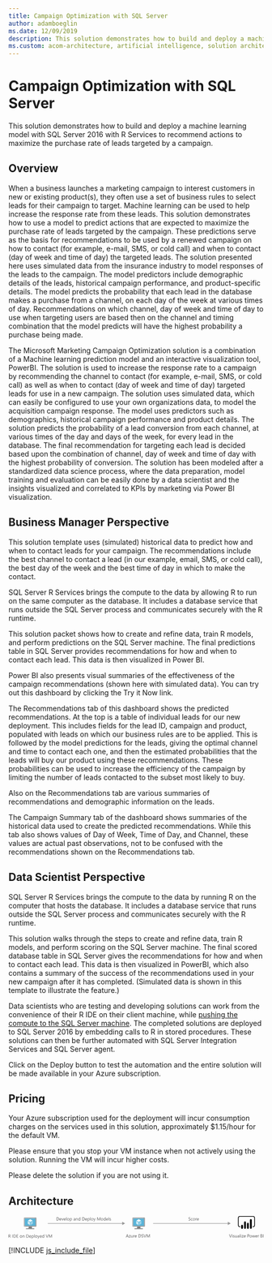 ```yaml
---
title: Campaign Optimization with SQL Server
author: adamboeglin
ms.date: 12/09/2019
description: This solution demonstrates how to build and deploy a machine learning model with SQL Server 2016 with R Services to recommend actions to maximize the purchase rate of leads targeted by a campaign.
ms.custom: acom-architecture, artificial intelligence, solution architectures, Azure, ai gallery
---
```

# Campaign Optimization with SQL Server

This solution demonstrates how to build and deploy a machine learning model with SQL Server 2016 with R Services to recommend actions to maximize the purchase rate of leads targeted by a campaign.


## Overview

When a business launches a marketing campaign to interest customers in new or existing product(s), they often use a set of business rules to select leads for their campaign to target. Machine learning can be used to help increase the response rate from these leads. This solution demonstrates how to use a model to predict actions that are expected to maximize the purchase rate of leads targeted by the campaign. These predictions serve as the basis for recommendations to be used by a renewed campaign on how to contact (for example, e-mail, SMS, or cold call) and when to contact (day of week and time of day) the targeted leads. The solution presented here uses simulated data from the insurance industry to model responses of the leads to the campaign. The model predictors include demographic details of the leads, historical campaign performance, and product-specific details. The model predicts the probability that each lead in the database makes a purchase from a channel, on each day of the week at various times of day. Recommendations on which channel, day of week and time of day to use when targeting users are based then on the channel and timing combination that the model predicts will have the highest probability a purchase being made.

The Microsoft Marketing Campaign Optimization solution is a combination of a Machine learning prediction model and an interactive visualization tool, PowerBI. The solution is used to increase the response rate to a campaign by recommending the channel to contact (for example, e-mail, SMS, or cold call) as well as when to contact (day of week and time of day) targeted leads for use in a new campaign. The solution uses simulated data, which can easily be configured to use your own organizations data, to model the acquisition campaign response. The model uses predictors such as demographics, historical campaign performance and product details. The solution predicts the probability of a lead conversion from each channel, at various times of the day and days of the week, for every lead in the database. The final recommendation for targeting each lead is decided based upon the combination of channel, day of week and time of day with the highest probability of conversion. The solution has been modeled after a standardized data science process, where the data preparation, model training and evaluation can be easily done by a data scientist and the insights visualized and correlated to KPIs by marketing via Power BI visualization.


## Business Manager Perspective

This solution template uses (simulated) historical data to predict how and when to contact leads for your campaign. The recommendations include the best channel to contact a lead (in our example, email, SMS, or cold call), the best day of the week and the best time of day in which to make the contact.

SQL Server R Services brings the compute to the data by allowing R to run on the same computer as the database. It includes a database service that runs outside the SQL Server process and communicates securely with the R runtime.

This solution packet shows how to create and refine data, train R models, and perform predictions on the SQL Server machine. The final predictions table in SQL Server provides recommendations for how and when to contact each lead. This data is then visualized in Power BI.

Power BI also presents visual summaries of the effectiveness of the campaign recommendations (shown here with simulated data). You can try out this dashboard by clicking the Try it Now link.

The Recommendations tab of this dashboard shows the predicted recommendations. At the top is a table of individual leads for our new deployment. This includes fields for the lead ID, campaign and product, populated with leads on which our business rules are to be applied. This is followed by the model predictions for the leads, giving the optimal channel and time to contact each one, and then the estimated probabilities that the leads will buy our product using these recommendations. These probabilities can be used to increase the efficiency of the campaign by limiting the number of leads contacted to the subset most likely to buy.

Also on the Recommendations tab are various summaries of recommendations and demographic information on the leads.

The Campaign Summary tab of the dashboard shows summaries of the historical data used to create the predicted recommendations. While this tab also shows values of Day of Week, Time of Day, and Channel, these values are actual past observations, not to be confused with the recommendations shown on the Recommendations tab.


## Data Scientist Perspective

SQL Server R Services brings the compute to the data by running R on the computer that hosts the database. It includes a database service that runs outside the SQL Server process and communicates securely with the R runtime.

This solution walks through the steps to create and refine data, train R models, and perform scoring on the SQL Server machine. The final scored database table in SQL Server gives the recommendations for how and when to contact each lead. This data is then visualized in PowerBI, which also contains a summary of the success of the recommendations used in your new campaign after it has completed. (Simulated data is shown in this template to illustrate the feature.)

Data scientists who are testing and developing solutions can work from the convenience of their R IDE on their client machine, while [pushing the compute to the SQL Server machine](https://docs.microsoft.com/sql/advanced-analytics/r/getting-started-with-sql-server-r-services/). The completed solutions are deployed to SQL Server 2016 by embedding calls to R in stored procedures. These solutions can then be further automated with SQL Server Integration Services and SQL Server agent.

Click on the Deploy button to test the automation and the entire solution will be made available in your Azure subscription.


## Pricing

Your Azure subscription used for the deployment will incur consumption charges on the services used in this solution, approximately $1.15/hour for the default VM.

Please ensure that you stop your VM instance when not actively using the solution. Running the VM will incur higher costs.

Please delete the solution if you are not using it.


## Architecture

<svg class="architecture-diagram" aria-labelledby="campaign-optimization-with-sql-server" height="71.779" viewbox="0 0 811.074 71.779" width="811.074" xmlns="https://www.w3.org/2000/svg"><title id="campaign-optimization-with-sql-server">Campaign Optimization with SQL Server</title><desc>This solution demonstrates how to build and deploy a machine learning model with SQL Server 2016 with R Services to recommend actions to maximize the purchase rate of leads targeted by a campaign.</desc><rect fill="#969696" height="1.5" width="238.266" x="124.922" y="22.731"></rect><polygon fill="#969696" points="361.655 18.246 370.722 23.481 361.655 28.717 361.655 18.246"></polygon><rect fill="#969696" height="1.5" width="239.266" x="459.922" y="22.731"></rect><polygon fill="#969696" points="697.655 18.246 706.722 23.481 697.655 28.717 697.655 18.246"></polygon><path d="M382.074,67.9H380.8l-1.039-2.748h-4.156L374.63,67.9h-1.278l3.76-9.8H378.3Zm-2.687-3.78-1.538-4.177a4,4,0,0,1-.15-.656h-.027a3.733,3.733,0,0,1-.157.656l-1.524,4.177Z" fill="#5b5b5b"></path><path d="M388.247,61.224,384.1,66.946h4.1V67.9h-5.749v-.349L386.6,61.86h-3.753V60.9h5.4Z" fill="#5b5b5b"></path><path d="M395.356,67.9h-1.121V66.8h-.027a2.3,2.3,0,0,1-2.16,1.271q-2.5,0-2.5-2.98V60.9h1.114v4.006q0,2.215,1.7,2.215a1.719,1.719,0,0,0,1.351-.6,2.321,2.321,0,0,0,.529-1.583V60.9h1.121Z" fill="#5b5b5b"></path><path d="M401.27,62.037a1.372,1.372,0,0,0-.848-.226,1.433,1.433,0,0,0-1.2.677,3.136,3.136,0,0,0-.481,1.846V67.9h-1.121v-7h1.121v1.442h.027a2.447,2.447,0,0,1,.731-1.152,1.67,1.67,0,0,1,1.1-.413,1.837,1.837,0,0,1,.67.1Z" fill="#5b5b5b"></path><path d="M407.928,64.683h-4.942a2.614,2.614,0,0,0,.629,1.8,2.167,2.167,0,0,0,1.654.636,3.441,3.441,0,0,0,2.174-.779V67.4a4.065,4.065,0,0,1-2.44.67,2.954,2.954,0,0,1-2.331-.954,3.9,3.9,0,0,1-.848-2.683,3.832,3.832,0,0,1,.926-2.663,2.973,2.973,0,0,1,2.3-1.028,2.63,2.63,0,0,1,2.126.889,3.707,3.707,0,0,1,.752,2.468Zm-1.148-.95a2.286,2.286,0,0,0-.468-1.511,1.6,1.6,0,0,0-1.282-.54,1.809,1.809,0,0,0-1.347.567A2.574,2.574,0,0,0,403,63.733Z" fill="#5b5b5b"></path><path d="M413.608,67.9V58.1h2.707q5.181,0,5.182,4.778a4.811,4.811,0,0,1-1.439,3.646,5.334,5.334,0,0,1-3.852,1.378Zm1.148-8.764v7.725h1.463a4.155,4.155,0,0,0,3-1.032,3.868,3.868,0,0,0,1.073-2.926q0-3.768-4.006-3.767Z" fill="#5b5b5b"></path><path d="M422.967,67.506V66.153a2.633,2.633,0,0,0,.558.369,4.349,4.349,0,0,0,.684.276,5.231,5.231,0,0,0,.721.175,4.018,4.018,0,0,0,.67.062,2.624,2.624,0,0,0,1.582-.393,1.476,1.476,0,0,0,.35-1.822,2,2,0,0,0-.482-.537,4.815,4.815,0,0,0-.729-.465c-.279-.147-.582-.3-.905-.468q-.513-.259-.957-.526a4.13,4.13,0,0,1-.772-.588,2.451,2.451,0,0,1-.516-.729,2.479,2.479,0,0,1,.105-2.119,2.519,2.519,0,0,1,.772-.816,3.5,3.5,0,0,1,1.091-.479,4.955,4.955,0,0,1,1.247-.157,4.783,4.783,0,0,1,2.112.349v1.292a3.829,3.829,0,0,0-2.229-.6,3.636,3.636,0,0,0-.752.079,2.084,2.084,0,0,0-.67.256,1.491,1.491,0,0,0-.479.458,1.216,1.216,0,0,0-.185.684,1.413,1.413,0,0,0,.14.649,1.6,1.6,0,0,0,.414.5,4.121,4.121,0,0,0,.666.438q.394.212.906.465t1,.547a4.573,4.573,0,0,1,.827.636,2.815,2.815,0,0,1,.563.772,2.163,2.163,0,0,1,.209.971,2.472,2.472,0,0,1-.283,1.228,2.341,2.341,0,0,1-.766.816,3.379,3.379,0,0,1-1.111.455,6.129,6.129,0,0,1-1.326.14,5.326,5.326,0,0,1-.574-.038q-.343-.037-.7-.109a5.43,5.43,0,0,1-.674-.178A2.09,2.09,0,0,1,422.967,67.506Z" fill="#5b5b5b"></path><path d="M438.149,58.1l-3.63,9.8h-1.265L429.7,58.1h1.278l2.714,7.772a4.68,4.68,0,0,1,.2.868h.027a4.217,4.217,0,0,1,.226-.882l2.769-7.759Z" fill="#5b5b5b"></path><path d="M449.552,67.9H448.41V61.326q0-.779.1-1.907h-.027a6.194,6.194,0,0,1-.294.95l-3.35,7.533h-.561l-3.343-7.479a5.8,5.8,0,0,1-.294-1h-.027q.054.589.055,1.921V67.9h-1.107V58.1h1.518l3.008,6.836a8.77,8.77,0,0,1,.451,1.176h.041c.2-.538.354-.938.472-1.2l3.069-6.809h1.436Z" fill="#5b5b5b"></path><path d="M572.794,13.506V12.153a2.625,2.625,0,0,0,.557.369,4.466,4.466,0,0,0,.684.276,5.349,5.349,0,0,0,.722.175,4.018,4.018,0,0,0,.67.062,2.631,2.631,0,0,0,1.583-.393,1.333,1.333,0,0,0,.522-1.132,1.317,1.317,0,0,0-.175-.69,1.961,1.961,0,0,0-.481-.537,4.9,4.9,0,0,0-.728-.465q-.422-.221-.906-.468-.513-.259-.957-.526a4.1,4.1,0,0,1-.772-.588A2.472,2.472,0,0,1,573,7.507a2.252,2.252,0,0,1-.187-.953,2.241,2.241,0,0,1,.294-1.166,2.529,2.529,0,0,1,.772-.816,3.5,3.5,0,0,1,1.09-.479,4.968,4.968,0,0,1,1.248-.157,4.783,4.783,0,0,1,2.112.349V5.576a3.826,3.826,0,0,0-2.229-.6,3.643,3.643,0,0,0-.752.079,2.093,2.093,0,0,0-.67.256,1.491,1.491,0,0,0-.479.458,1.216,1.216,0,0,0-.185.684,1.4,1.4,0,0,0,.141.649,1.584,1.584,0,0,0,.413.5,4.132,4.132,0,0,0,.667.438q.393.212.905.465t1,.547a4.573,4.573,0,0,1,.827.636,2.859,2.859,0,0,1,.564.772,2.176,2.176,0,0,1,.208.971,2.462,2.462,0,0,1-.284,1.228,2.315,2.315,0,0,1-.766.816,3.357,3.357,0,0,1-1.11.455,6.122,6.122,0,0,1-1.326.14,5.326,5.326,0,0,1-.574-.038q-.341-.037-.7-.109a5.325,5.325,0,0,1-.673-.178A2.048,2.048,0,0,1,572.794,13.506Z" fill="#5b5b5b"></path><path d="M585.311,13.581a3.637,3.637,0,0,1-1.914.485,3.174,3.174,0,0,1-2.417-.974,3.536,3.536,0,0,1-.919-2.526,3.877,3.877,0,0,1,.991-2.778,3.465,3.465,0,0,1,2.646-1.05,3.688,3.688,0,0,1,1.627.342V8.229a2.852,2.852,0,0,0-1.668-.547,2.259,2.259,0,0,0-1.761.769,2.926,2.926,0,0,0-.687,2.021,2.782,2.782,0,0,0,.646,1.941,2.23,2.23,0,0,0,1.733.711,2.807,2.807,0,0,0,1.723-.608Z" fill="#5b5b5b"></path><path d="M589.932,14.067a3.245,3.245,0,0,1-2.478-.981,3.629,3.629,0,0,1-.927-2.6,3.784,3.784,0,0,1,.964-2.755,3.468,3.468,0,0,1,2.6-.991,3.141,3.141,0,0,1,2.444.964,3.824,3.824,0,0,1,.878,2.673,3.761,3.761,0,0,1-.946,2.683A3.318,3.318,0,0,1,589.932,14.067Zm.082-6.385a2.132,2.132,0,0,0-1.709.735,3.017,3.017,0,0,0-.629,2.026,2.855,2.855,0,0,0,.636,1.962,2.161,2.161,0,0,0,1.7.718,2.049,2.049,0,0,0,1.671-.7,3.048,3.048,0,0,0,.585-2,3.1,3.1,0,0,0-.585-2.023A2.039,2.039,0,0,0,590.014,7.682Z" fill="#5b5b5b"></path><path d="M598.859,8.037a1.372,1.372,0,0,0-.848-.226,1.433,1.433,0,0,0-1.2.677,3.136,3.136,0,0,0-.481,1.846V13.9h-1.121v-7h1.121V8.345h.027a2.447,2.447,0,0,1,.731-1.152,1.67,1.67,0,0,1,1.1-.413,1.837,1.837,0,0,1,.67.1Z" fill="#5b5b5b"></path><path d="M605.518,10.683h-4.942a2.614,2.614,0,0,0,.629,1.8,2.167,2.167,0,0,0,1.654.636,3.441,3.441,0,0,0,2.174-.779V13.4a4.065,4.065,0,0,1-2.44.67,2.954,2.954,0,0,1-2.331-.954,3.9,3.9,0,0,1-.848-2.683,3.832,3.832,0,0,1,.926-2.663,2.973,2.973,0,0,1,2.3-1.028,2.63,2.63,0,0,1,2.126.889,3.707,3.707,0,0,1,.752,2.468Zm-1.148-.95a2.286,2.286,0,0,0-.468-1.511,1.6,1.6,0,0,0-1.282-.54,1.809,1.809,0,0,0-1.347.567,2.574,2.574,0,0,0-.684,1.483Z" fill="#5b5b5b"></path><path d="M152.753,13.9V4.1h2.707q5.181,0,5.182,4.778a4.812,4.812,0,0,1-1.439,3.646,5.336,5.336,0,0,1-3.852,1.378ZM153.9,5.139v7.725h1.463a4.155,4.155,0,0,0,3-1.032,3.87,3.87,0,0,0,1.073-2.926q0-3.768-4.006-3.767Z" fill="#5b5b5b"></path><path d="M168.045,10.683H163.1a2.616,2.616,0,0,0,.629,1.8,2.167,2.167,0,0,0,1.654.636,3.441,3.441,0,0,0,2.174-.779V13.4a4.065,4.065,0,0,1-2.44.67,2.955,2.955,0,0,1-2.331-.954,3.9,3.9,0,0,1-.848-2.683,3.83,3.83,0,0,1,.926-2.663,2.971,2.971,0,0,1,2.3-1.028,2.631,2.631,0,0,1,2.126.889,3.707,3.707,0,0,1,.752,2.468Zm-1.148-.95a2.281,2.281,0,0,0-.468-1.511,1.6,1.6,0,0,0-1.282-.54,1.808,1.808,0,0,0-1.347.567,2.577,2.577,0,0,0-.684,1.483Z" fill="#5b5b5b"></path><path d="M175.243,6.9l-2.789,7h-1.1l-2.652-7h1.23l1.777,5.086a4.618,4.618,0,0,1,.246.978h.027a4.576,4.576,0,0,1,.219-.95L174.061,6.9Z" fill="#5b5b5b"></path><path d="M181.99,10.683h-4.942a2.616,2.616,0,0,0,.629,1.8,2.167,2.167,0,0,0,1.654.636,3.441,3.441,0,0,0,2.174-.779V13.4a4.065,4.065,0,0,1-2.44.67,2.955,2.955,0,0,1-2.331-.954,3.9,3.9,0,0,1-.848-2.683,3.83,3.83,0,0,1,.926-2.663,2.971,2.971,0,0,1,2.3-1.028,2.631,2.631,0,0,1,2.126.889,3.707,3.707,0,0,1,.752,2.468Zm-1.148-.95a2.281,2.281,0,0,0-.468-1.511,1.6,1.6,0,0,0-1.282-.54,1.808,1.808,0,0,0-1.347.567,2.577,2.577,0,0,0-.684,1.483Z" fill="#5b5b5b"></path><path d="M184.807,13.9h-1.121V3.539h1.121Z" fill="#5b5b5b"></path><path d="M190,14.067a3.246,3.246,0,0,1-2.478-.981,3.631,3.631,0,0,1-.926-2.6,3.784,3.784,0,0,1,.964-2.755,3.468,3.468,0,0,1,2.6-.991,3.14,3.14,0,0,1,2.444.964,3.822,3.822,0,0,1,.878,2.673,3.759,3.759,0,0,1-.947,2.683A3.316,3.316,0,0,1,190,14.067Zm.082-6.385a2.131,2.131,0,0,0-1.709.735,3.015,3.015,0,0,0-.629,2.026,2.855,2.855,0,0,0,.636,1.962,2.161,2.161,0,0,0,1.7.718,2.051,2.051,0,0,0,1.671-.7,3.054,3.054,0,0,0,.584-2,3.107,3.107,0,0,0-.584-2.023A2.041,2.041,0,0,0,190.084,7.682Z" fill="#5b5b5b"></path><path d="M196.428,12.891H196.4v4.231h-1.121V6.9H196.4v1.23h.027a2.651,2.651,0,0,1,2.42-1.395,2.563,2.563,0,0,1,2.112.94,3.89,3.89,0,0,1,.759,2.519,4.344,4.344,0,0,1-.854,2.813,2.848,2.848,0,0,1-2.338,1.056A2.341,2.341,0,0,1,196.428,12.891Zm-.027-2.823v.978a2.084,2.084,0,0,0,.564,1.474,2.012,2.012,0,0,0,3.028-.175,3.573,3.573,0,0,0,.578-2.167,2.822,2.822,0,0,0-.54-1.832,1.789,1.789,0,0,0-1.463-.663A1.984,1.984,0,0,0,197,8.363,2.5,2.5,0,0,0,196.4,10.068Z" fill="#5b5b5b"></path><path d="M212.355,13.9h-1.121V12.809h-.027a2.347,2.347,0,0,1-2.153,1.258,2.3,2.3,0,0,1-1.637-.554,1.919,1.919,0,0,1-.591-1.47q0-1.961,2.311-2.283l2.1-.294q0-1.784-1.442-1.784a3.445,3.445,0,0,0-2.283.861V7.395a4.337,4.337,0,0,1,2.379-.656q2.468,0,2.468,2.611Zm-1.121-3.541-1.688.232a2.759,2.759,0,0,0-1.176.386,1.115,1.115,0,0,0-.4.981,1.067,1.067,0,0,0,.366.837,1.411,1.411,0,0,0,.974.325,1.8,1.8,0,0,0,1.377-.585,2.086,2.086,0,0,0,.543-1.479Z" fill="#5b5b5b"></path><path d="M220.278,13.9h-1.121V9.91q0-2.228-1.627-2.229a1.766,1.766,0,0,0-1.391.632,2.346,2.346,0,0,0-.55,1.6V13.9h-1.121v-7h1.121V8.065h.027a2.526,2.526,0,0,1,2.3-1.326,2.142,2.142,0,0,1,1.757.741,3.308,3.308,0,0,1,.608,2.144Z" fill="#5b5b5b"></path><path d="M228.365,13.9h-1.121V12.713h-.027a2.824,2.824,0,0,1-4.515.413,3.853,3.853,0,0,1-.79-2.56,4.2,4.2,0,0,1,.875-2.782,2.885,2.885,0,0,1,2.331-1.046,2.243,2.243,0,0,1,2.1,1.135h.027V3.539h1.121Zm-1.121-3.165V9.705a2,2,0,0,0-.561-1.436,1.882,1.882,0,0,0-1.422-.588,1.936,1.936,0,0,0-1.613.752,3.294,3.294,0,0,0-.588,2.078,2.966,2.966,0,0,0,.564,1.911,1.843,1.843,0,0,0,1.514.7,1.915,1.915,0,0,0,1.521-.677A2.522,2.522,0,0,0,227.244,10.738Z" fill="#5b5b5b"></path><path d="M234.62,13.9V4.1h2.707q5.181,0,5.182,4.778a4.812,4.812,0,0,1-1.439,3.646,5.336,5.336,0,0,1-3.852,1.378Zm1.148-8.764v7.725h1.463a4.155,4.155,0,0,0,3-1.032,3.87,3.87,0,0,0,1.073-2.926q0-3.768-4.006-3.767Z" fill="#5b5b5b"></path><path d="M249.912,10.683H244.97a2.616,2.616,0,0,0,.629,1.8,2.167,2.167,0,0,0,1.654.636,3.441,3.441,0,0,0,2.174-.779V13.4a4.065,4.065,0,0,1-2.44.67,2.955,2.955,0,0,1-2.331-.954,3.9,3.9,0,0,1-.848-2.683,3.83,3.83,0,0,1,.926-2.663,2.971,2.971,0,0,1,2.3-1.028,2.631,2.631,0,0,1,2.126.889,3.707,3.707,0,0,1,.752,2.468Zm-1.148-.95a2.281,2.281,0,0,0-.468-1.511,1.6,1.6,0,0,0-1.282-.54,1.808,1.808,0,0,0-1.347.567,2.577,2.577,0,0,0-.684,1.483Z" fill="#5b5b5b"></path><path d="M252.756,12.891h-.027v4.231h-1.121V6.9h1.121v1.23h.027a2.651,2.651,0,0,1,2.42-1.395,2.563,2.563,0,0,1,2.112.94,3.89,3.89,0,0,1,.759,2.519,4.344,4.344,0,0,1-.854,2.813,2.848,2.848,0,0,1-2.338,1.056A2.341,2.341,0,0,1,252.756,12.891Zm-.027-2.823v.978a2.084,2.084,0,0,0,.564,1.474,2.012,2.012,0,0,0,3.028-.175,3.573,3.573,0,0,0,.578-2.167,2.822,2.822,0,0,0-.54-1.832,1.789,1.789,0,0,0-1.463-.663,1.984,1.984,0,0,0-1.572.681A2.5,2.5,0,0,0,252.729,10.068Z" fill="#5b5b5b"></path><path d="M260.959,13.9h-1.121V3.539h1.121Z" fill="#5b5b5b"></path><path d="M266.154,14.067a3.246,3.246,0,0,1-2.478-.981,3.631,3.631,0,0,1-.926-2.6,3.784,3.784,0,0,1,.964-2.755,3.468,3.468,0,0,1,2.6-.991,3.14,3.14,0,0,1,2.444.964,3.822,3.822,0,0,1,.878,2.673,3.759,3.759,0,0,1-.947,2.683A3.316,3.316,0,0,1,266.154,14.067Zm.082-6.385a2.131,2.131,0,0,0-1.709.735,3.015,3.015,0,0,0-.629,2.026,2.855,2.855,0,0,0,.636,1.962,2.161,2.161,0,0,0,1.7.718,2.051,2.051,0,0,0,1.671-.7,3.054,3.054,0,0,0,.584-2,3.107,3.107,0,0,0-.584-2.023A2.041,2.041,0,0,0,266.236,7.682Z" fill="#5b5b5b"></path><path d="M277,6.9l-3.22,8.121q-.861,2.174-2.42,2.174a2.586,2.586,0,0,1-.731-.089v-1a2.076,2.076,0,0,0,.663.123,1.374,1.374,0,0,0,1.271-1.012l.561-1.326L270.393,6.9h1.244l1.894,5.387q.034.1.144.533h.041q.034-.164.137-.52l1.989-5.4Z" fill="#5b5b5b"></path><path d="M292.186,13.9h-1.142V7.326q0-.779.1-1.907h-.027a6.085,6.085,0,0,1-.294.95l-3.35,7.533h-.561l-3.343-7.479a5.889,5.889,0,0,1-.294-1h-.027q.054.589.055,1.921V13.9h-1.107V4.1h1.518l3.008,6.836a8.77,8.77,0,0,1,.451,1.176h.041c.2-.538.353-.938.472-1.2L290.75,4.1h1.436Z" fill="#5b5b5b"></path><path d="M297.538,14.067a3.247,3.247,0,0,1-2.479-.981,3.632,3.632,0,0,1-.926-2.6A3.784,3.784,0,0,1,295.1,7.73a3.468,3.468,0,0,1,2.6-.991,3.138,3.138,0,0,1,2.443.964,3.82,3.82,0,0,1,.879,2.673,3.757,3.757,0,0,1-.947,2.683A3.314,3.314,0,0,1,297.538,14.067Zm.082-6.385a2.13,2.13,0,0,0-1.709.735,3.012,3.012,0,0,0-.629,2.026,2.855,2.855,0,0,0,.636,1.962,2.161,2.161,0,0,0,1.7.718,2.054,2.054,0,0,0,1.672-.7,3.059,3.059,0,0,0,.584-2,3.113,3.113,0,0,0-.584-2.023A2.044,2.044,0,0,0,297.62,7.682Z" fill="#5b5b5b"></path><path d="M308.79,13.9h-1.121V12.713h-.027a2.589,2.589,0,0,1-2.406,1.354,2.616,2.616,0,0,1-2.109-.94,3.859,3.859,0,0,1-.789-2.56,4.192,4.192,0,0,1,.875-2.782,2.885,2.885,0,0,1,2.331-1.046,2.243,2.243,0,0,1,2.1,1.135h.027V3.539h1.121Zm-1.121-3.165V9.705a2,2,0,0,0-.561-1.436,1.882,1.882,0,0,0-1.422-.588,1.936,1.936,0,0,0-1.613.752,3.291,3.291,0,0,0-.588,2.078,2.961,2.961,0,0,0,.564,1.911,1.841,1.841,0,0,0,1.514.7,1.918,1.918,0,0,0,1.521-.677A2.527,2.527,0,0,0,307.669,10.738Z" fill="#5b5b5b"></path><path d="M316.686,10.683h-4.942a2.614,2.614,0,0,0,.629,1.8,2.167,2.167,0,0,0,1.654.636,3.441,3.441,0,0,0,2.174-.779V13.4a4.065,4.065,0,0,1-2.44.67,2.954,2.954,0,0,1-2.331-.954,3.9,3.9,0,0,1-.848-2.683,3.832,3.832,0,0,1,.926-2.663,2.973,2.973,0,0,1,2.3-1.028,2.63,2.63,0,0,1,2.126.889,3.707,3.707,0,0,1,.752,2.468Zm-1.148-.95a2.286,2.286,0,0,0-.468-1.511,1.6,1.6,0,0,0-1.282-.54,1.809,1.809,0,0,0-1.347.567,2.574,2.574,0,0,0-.684,1.483Z" fill="#5b5b5b"></path><path d="M319.5,13.9h-1.121V3.539H319.5Z" fill="#5b5b5b"></path><path d="M321.348,13.65v-1.2a3.316,3.316,0,0,0,2.017.677q1.477,0,1.477-.984a.854.854,0,0,0-.127-.476,1.258,1.258,0,0,0-.342-.345,2.584,2.584,0,0,0-.506-.271c-.193-.079-.4-.162-.625-.249a8.022,8.022,0,0,1-.816-.372,2.48,2.48,0,0,1-.588-.424,1.559,1.559,0,0,1-.355-.537,1.9,1.9,0,0,1-.12-.7,1.677,1.677,0,0,1,.226-.872,1.994,1.994,0,0,1,.6-.635,2.768,2.768,0,0,1,.857-.387,3.842,3.842,0,0,1,1-.13,4.01,4.01,0,0,1,1.627.314V8.188a3.173,3.173,0,0,0-1.777-.506,2.112,2.112,0,0,0-.567.071,1.391,1.391,0,0,0-.434.2.936.936,0,0,0-.281.312.823.823,0,0,0-.1.4.966.966,0,0,0,.1.458,1.01,1.01,0,0,0,.291.328,2.225,2.225,0,0,0,.465.26c.182.078.39.162.622.253a8.453,8.453,0,0,1,.834.366,2.808,2.808,0,0,1,.629.424,1.638,1.638,0,0,1,.4.543,1.749,1.749,0,0,1,.141.731,1.726,1.726,0,0,1-.229.9,1.971,1.971,0,0,1-.612.636,2.821,2.821,0,0,1-.882.376,4.358,4.358,0,0,1-1.046.123A3.979,3.979,0,0,1,321.348,13.65Z" fill="#5b5b5b"></path><path d="M710.251,58.1l-3.63,9.8h-1.265L701.8,58.1h1.278l2.714,7.772a4.68,4.68,0,0,1,.2.868h.027a4.217,4.217,0,0,1,.226-.882l2.769-7.759Z" fill="#5b5b5b"></path><path d="M712.083,59.125a.71.71,0,0,1-.513-.205.69.69,0,0,1-.212-.52.719.719,0,0,1,.725-.731.724.724,0,0,1,.523.209.731.731,0,0,1,0,1.035A.723.723,0,0,1,712.083,59.125Zm.547,8.777h-1.121v-7h1.121Z" fill="#5b5b5b"></path><path d="M714.476,67.65v-1.2a3.318,3.318,0,0,0,2.017.677q1.477,0,1.477-.984a.861.861,0,0,0-.126-.476,1.3,1.3,0,0,0-.342-.345,2.671,2.671,0,0,0-.506-.271c-.194-.079-.4-.162-.626-.249a8.246,8.246,0,0,1-.817-.372,2.541,2.541,0,0,1-.588-.424,1.6,1.6,0,0,1-.355-.537,1.916,1.916,0,0,1-.119-.7,1.677,1.677,0,0,1,.226-.872,1.994,1.994,0,0,1,.6-.635,2.764,2.764,0,0,1,.858-.387,3.824,3.824,0,0,1,.994-.13,4.013,4.013,0,0,1,1.627.314v1.135a3.175,3.175,0,0,0-1.777-.506,2.117,2.117,0,0,0-.567.071,1.407,1.407,0,0,0-.435.2.93.93,0,0,0-.279.312.813.813,0,0,0-.1.4.954.954,0,0,0,.1.458,1,1,0,0,0,.29.328,2.25,2.25,0,0,0,.465.26q.274.117.622.253a8.453,8.453,0,0,1,.834.366,2.831,2.831,0,0,1,.629.424,1.655,1.655,0,0,1,.4.543,1.764,1.764,0,0,1,.14.731,1.717,1.717,0,0,1-.229.9,1.958,1.958,0,0,1-.611.636,2.821,2.821,0,0,1-.882.376,4.358,4.358,0,0,1-1.046.123A3.977,3.977,0,0,1,714.476,67.65Z" fill="#5b5b5b"></path><path d="M726.5,67.9h-1.121V66.8h-.027a2.3,2.3,0,0,1-2.16,1.271q-2.5,0-2.5-2.98V60.9H721.8v4.006q0,2.215,1.7,2.215a1.716,1.716,0,0,0,1.35-.6,2.317,2.317,0,0,0,.53-1.583V60.9H726.5Z" fill="#5b5b5b"></path><path d="M733.773,67.9h-1.121V66.809h-.027a2.347,2.347,0,0,1-2.153,1.258,2.3,2.3,0,0,1-1.637-.554,1.918,1.918,0,0,1-.592-1.47q0-1.961,2.311-2.283l2.1-.294q0-1.784-1.442-1.784a3.444,3.444,0,0,0-2.283.861V61.395a4.335,4.335,0,0,1,2.379-.656q2.467,0,2.468,2.611Zm-1.121-3.541-1.688.232a2.756,2.756,0,0,0-1.176.386,1.115,1.115,0,0,0-.4.981,1.068,1.068,0,0,0,.365.837,1.413,1.413,0,0,0,.975.325,1.794,1.794,0,0,0,1.377-.585,2.082,2.082,0,0,0,.544-1.479Z" fill="#5b5b5b"></path><path d="M737.007,67.9h-1.121V57.539h1.121Z" fill="#5b5b5b"></path><path d="M739.851,59.125a.71.71,0,0,1-.513-.205.69.69,0,0,1-.212-.52.719.719,0,0,1,.725-.731.724.724,0,0,1,.523.209.731.731,0,0,1,0,1.035A.723.723,0,0,1,739.851,59.125ZM740.4,67.9h-1.121v-7H740.4Z" fill="#5b5b5b"></path><path d="M747.548,61.224l-4.143,5.722h4.1V67.9h-5.749v-.349L745.9,61.86h-3.753V60.9h5.4Z" fill="#5b5b5b"></path><path d="M754.623,64.683h-4.942a2.614,2.614,0,0,0,.629,1.8,2.167,2.167,0,0,0,1.654.636,3.441,3.441,0,0,0,2.174-.779V67.4a4.065,4.065,0,0,1-2.44.67,2.954,2.954,0,0,1-2.331-.954,3.9,3.9,0,0,1-.848-2.683,3.832,3.832,0,0,1,.926-2.663,2.973,2.973,0,0,1,2.3-1.028,2.63,2.63,0,0,1,2.126.889,3.707,3.707,0,0,1,.752,2.468Zm-1.148-.95a2.286,2.286,0,0,0-.468-1.511,1.6,1.6,0,0,0-1.282-.54,1.809,1.809,0,0,0-1.347.567,2.574,2.574,0,0,0-.684,1.483Z" fill="#5b5b5b"></path><path d="M761.452,64.2V67.9H760.3V58.1H763a3.556,3.556,0,0,1,2.438.766,2.735,2.735,0,0,1,.864,2.16,2.973,2.973,0,0,1-.96,2.283,3.671,3.671,0,0,1-2.595.889Zm0-5.059v4.02h1.2a2.682,2.682,0,0,0,1.814-.544,1.918,1.918,0,0,0,.626-1.534q0-1.941-2.3-1.941Z" fill="#5b5b5b"></path><path d="M770.4,68.067a3.245,3.245,0,0,1-2.478-.981,3.629,3.629,0,0,1-.927-2.6,3.784,3.784,0,0,1,.964-2.755,3.468,3.468,0,0,1,2.6-.991,3.141,3.141,0,0,1,2.444.964,3.824,3.824,0,0,1,.878,2.673,3.761,3.761,0,0,1-.946,2.683A3.318,3.318,0,0,1,770.4,68.067Zm.082-6.385a2.132,2.132,0,0,0-1.709.735,3.017,3.017,0,0,0-.629,2.026,2.855,2.855,0,0,0,.636,1.962,2.161,2.161,0,0,0,1.7.718,2.049,2.049,0,0,0,1.671-.7,3.048,3.048,0,0,0,.585-2,3.1,3.1,0,0,0-.585-2.023A2.039,2.039,0,0,0,770.482,61.682Z" fill="#5b5b5b"></path><path d="M784.5,60.9l-2.1,7h-1.162l-1.442-5.011a3.293,3.293,0,0,1-.109-.649h-.027a3.066,3.066,0,0,1-.144.636L777.947,67.9h-1.121l-2.119-7h1.176l1.449,5.264a3.167,3.167,0,0,1,.1.629h.055a2.942,2.942,0,0,1,.123-.643l1.613-5.25h1.025l1.449,5.277a3.8,3.8,0,0,1,.1.629h.055a2.886,2.886,0,0,1,.116-.629l1.422-5.277Z" fill="#5b5b5b"></path><path d="M791.353,64.683H786.41a2.618,2.618,0,0,0,.629,1.8,2.168,2.168,0,0,0,1.654.636,3.441,3.441,0,0,0,2.174-.779V67.4a4.065,4.065,0,0,1-2.44.67,2.956,2.956,0,0,1-2.331-.954,3.9,3.9,0,0,1-.848-2.683,3.828,3.828,0,0,1,.927-2.663,2.969,2.969,0,0,1,2.3-1.028,2.632,2.632,0,0,1,2.126.889,3.707,3.707,0,0,1,.752,2.468Zm-1.148-.95a2.276,2.276,0,0,0-.469-1.511,1.6,1.6,0,0,0-1.281-.54,1.808,1.808,0,0,0-1.347.567,2.58,2.58,0,0,0-.684,1.483Z" fill="#5b5b5b"></path><path d="M796.7,62.037a1.372,1.372,0,0,0-.848-.226,1.429,1.429,0,0,0-1.2.677,3.122,3.122,0,0,0-.482,1.846V67.9h-1.121v-7h1.121v1.442h.027a2.447,2.447,0,0,1,.731-1.152,1.668,1.668,0,0,1,1.1-.413,1.841,1.841,0,0,1,.67.1Z" fill="#5b5b5b"></path><path d="M801.9,67.9V58.1h2.789a3.053,3.053,0,0,1,2.017.622,2.012,2.012,0,0,1,.745,1.62A2.385,2.385,0,0,1,807,61.791a2.432,2.432,0,0,1-1.244.875v.027a2.49,2.49,0,0,1,1.586.749,2.3,2.3,0,0,1,.595,1.644,2.562,2.562,0,0,1-.9,2.037,3.358,3.358,0,0,1-2.276.779Zm1.148-8.764V62.3h1.176a2.23,2.23,0,0,0,1.483-.455,1.584,1.584,0,0,0,.54-1.281q0-1.43-1.88-1.429Zm0,4.2v3.527h1.559a2.335,2.335,0,0,0,1.569-.479,1.641,1.641,0,0,0,.557-1.312q0-1.736-2.365-1.736Z" fill="#5b5b5b"></path><path d="M811.074,67.9h-1.148V58.1h1.148Z" fill="#5b5b5b"></path><path d="M777.6,35.017h-1.09v-2.18h1.09a4.2,4.2,0,0,0,4.195-4.195V6.375a4.2,4.2,0,0,0-4.195-4.2H736.3a4.2,4.2,0,0,0-4.195,4.2V28.644a4.2,4.2,0,0,0,4.195,4.195h1.09v2.18H736.3a6.382,6.382,0,0,1-6.374-6.375V6.375A6.382,6.382,0,0,1,736.3,0h41.3a6.382,6.382,0,0,1,6.375,6.375V28.644a6.382,6.382,0,0,1-6.375,6.375"></path><path d="M743,27.719h0a2.958,2.958,0,0,1,2.958,2.958V37.5A2.958,2.958,0,0,1,743,40.457h0a2.958,2.958,0,0,1-2.959-2.957h0V30.678a2.958,2.958,0,0,1,2.958-2.958Z"></path><path d="M752.3,40.457a2.959,2.959,0,0,1-2.959-2.958V19.99a2.959,2.959,0,1,1,5.917,0V37.5a2.959,2.959,0,0,1-2.958,2.959"></path><path d="M770.907,40.371a2.959,2.959,0,0,1-2.959-2.958v-24.8a2.959,2.959,0,0,1,5.917,0h0v24.8a2.959,2.959,0,0,1-2.958,2.959"></path><path d="M761.6,40.457a2.959,2.959,0,0,1-2.959-2.958V24.492a2.959,2.959,0,1,1,5.917,0V37.5a2.959,2.959,0,0,1-2.958,2.959"></path><path d="M74.766,33.889H63.858c1.311,4.627-.45,5.291-8.163,5.291V41.6H81.923V39.18c-7.713,0-8.469-.661-7.157-5.291" fill="#7a7a7a"></path><path d="M86.442,4.579H50.932a2.269,2.269,0,0,0-2.18,2.284V31.626a2.256,2.256,0,0,0,2.18,2.265h35.51a2.479,2.479,0,0,0,2.424-2.265V6.863a2.488,2.488,0,0,0-2.424-2.284" fill="#a0a1a2"></path><g opacity="0.2" style="isolation: isolate"><path d="M86.467,4.582l-.025,0H50.931a2.268,2.268,0,0,0-2.18,2.284V31.626a2.256,2.256,0,0,0,2.18,2.266h.845Z" fill="#fff"></path></g><polygon fill="#59b4d9" points="85.734 7.667 85.734 30.804 51.792 30.804 51.792 7.667 85.734 7.667"></polygon><polygon fill="#59b4d9" points="51.792 30.804 51.839 30.804 51.839 7.667 82.87 7.621 82.872 7.621 51.792 7.667 51.792 30.804"></polygon><rect fill="#a0a1a2" height="2.424" width="26.227" x="55.695" y="39.179"></rect><path d="M69.224,6.26a.569.569,0,1,1-.57-.57.57.57,0,0,1,.57.57" fill="#b8d432"></path><path d="M69.246,18.534a.223.223,0,0,1-.108-.03l-7.063-4.077a.217.217,0,0,1-.106-.185.214.214,0,0,1,.106-.185L69.1,10.006a.215.215,0,0,1,.211,0l7.065,4.079a.215.215,0,0,1,0,.369L69.355,18.5a.216.216,0,0,1-.108.03" fill="#fff"></path><g opacity="0.7" style="isolation: isolate"><path d="M68.231,28.443a.2.2,0,0,1-.108-.029L61.082,24.35a.209.209,0,0,1-.109-.185V16.009a.217.217,0,0,1,.324-.185l7.041,4.063a.224.224,0,0,1,.1.187v8.156a.218.218,0,0,1-.1.185.225.225,0,0,1-.107.029" fill="#fff"></path></g><g opacity="0.4" style="isolation: isolate"><path d="M70.225,28.443a.23.23,0,0,1-.111-.029.217.217,0,0,1-.1-.185v-8.1a.221.221,0,0,1,.1-.185l7.041-4.063a.209.209,0,0,1,.212,0,.211.211,0,0,1,.108.185v8.1a.21.21,0,0,1-.108.185l-7.039,4.064a.19.19,0,0,1-.1.029" fill="#fff"></path></g><path d="M419.9,33.889H408.99c1.311,4.627-.45,5.291-8.163,5.291V41.6h26.227V39.18c-7.713,0-8.469-.661-7.157-5.291" fill="#7a7a7a"></path><path d="M431.574,4.579h-35.51a2.269,2.269,0,0,0-2.18,2.284V31.626a2.256,2.256,0,0,0,2.18,2.265h35.51A2.479,2.479,0,0,0,434,31.626V6.863a2.488,2.488,0,0,0-2.424-2.284" fill="#a0a1a2"></path><g opacity="0.2" style="isolation: isolate"><path d="M431.6,4.582l-.025,0h-35.51a2.268,2.268,0,0,0-2.18,2.284V31.626a2.256,2.256,0,0,0,2.18,2.266h.845Z" fill="#fff"></path></g><polygon fill="#59b4d9" points="430.866 7.667 430.866 30.804 396.924 30.804 396.924 7.667 430.866 7.667"></polygon><polygon fill="#59b4d9" points="396.924 30.804 396.97 30.804 396.97 7.667 428.002 7.621 428.003 7.621 396.924 7.667 396.924 30.804"></polygon><rect fill="#a0a1a2" height="2.424" width="26.227" x="400.827" y="39.179"></rect><path d="M414.355,6.26a.569.569,0,1,1-.57-.57.57.57,0,0,1,.57.57" fill="#b8d432"></path><path d="M414.378,18.534a.223.223,0,0,1-.108-.03l-7.063-4.077a.217.217,0,0,1-.106-.185.214.214,0,0,1,.106-.185l7.021-4.051a.215.215,0,0,1,.211,0l7.065,4.079a.215.215,0,0,1,0,.369l-7.018,4.05a.216.216,0,0,1-.108.03" fill="#fff"></path><g opacity="0.7" style="isolation: isolate"><path d="M413.363,28.443a.2.2,0,0,1-.108-.029l-7.042-4.064a.209.209,0,0,1-.109-.185V16.009a.217.217,0,0,1,.324-.185l7.041,4.063a.224.224,0,0,1,.1.187v8.156a.218.218,0,0,1-.1.185.225.225,0,0,1-.107.029" fill="#fff"></path></g><g opacity="0.4" style="isolation: isolate"><path d="M415.357,28.443a.23.23,0,0,1-.111-.029.217.217,0,0,1-.1-.185v-8.1a.221.221,0,0,1,.1-.185l7.041-4.063a.209.209,0,0,1,.212,0,.211.211,0,0,1,.108.185v8.1a.21.21,0,0,1-.108.185l-7.039,4.064a.19.19,0,0,1-.1.029" fill="#fff"></path></g><path d="M7.027,68.484H5.66L4.02,65.736a5.9,5.9,0,0,0-.437-.652,2.471,2.471,0,0,0-.434-.441,1.523,1.523,0,0,0-.479-.25,1.992,1.992,0,0,0-.578-.078H1.148v4.17H0v-9.8H2.926a4.194,4.194,0,0,1,1.186.16,2.66,2.66,0,0,1,.943.489,2.27,2.27,0,0,1,.625.817,2.7,2.7,0,0,1,.226,1.145,2.752,2.752,0,0,1-.154.939,2.46,2.46,0,0,1-.437.763,2.664,2.664,0,0,1-.684.571,3.5,3.5,0,0,1-.9.365v.027a2.022,2.022,0,0,1,.427.25,2.305,2.305,0,0,1,.345.331,4.375,4.375,0,0,1,.325.435c.107.161.227.35.359.563ZM1.148,59.72v3.555H2.707a2.355,2.355,0,0,0,.8-.13,1.86,1.86,0,0,0,.632-.372,1.7,1.7,0,0,0,.417-.6,1.993,1.993,0,0,0,.15-.789,1.536,1.536,0,0,0-.509-1.227,2.182,2.182,0,0,0-1.473-.441Z" fill="#5b5b5b"></path><path d="M13.357,68.484H12.209v-9.8h1.148Z" fill="#5b5b5b"></path><path d="M15.935,68.484v-9.8h2.707q5.181,0,5.182,4.778a4.817,4.817,0,0,1-1.439,3.647,5.34,5.34,0,0,1-3.852,1.377Zm1.148-8.764v7.725h1.463a4.151,4.151,0,0,0,3-1.032,3.87,3.87,0,0,0,1.073-2.926q0-3.766-4.006-3.767Z" fill="#5b5b5b"></path><path d="M30.946,68.484h-5.2v-9.8h4.977V59.72H26.9v3.261H30.44v1.032H26.9v3.432h4.047Z" fill="#5b5b5b"></path><path d="M39.443,68.648a3.249,3.249,0,0,1-2.478-.98,3.635,3.635,0,0,1-.926-2.6A3.786,3.786,0,0,1,37,62.311a3.464,3.464,0,0,1,2.6-.991,3.14,3.14,0,0,1,2.444.964,3.824,3.824,0,0,1,.878,2.673,3.761,3.761,0,0,1-.947,2.684A3.319,3.319,0,0,1,39.443,68.648Zm.082-6.385A2.133,2.133,0,0,0,37.816,63a3.019,3.019,0,0,0-.629,2.027,2.853,2.853,0,0,0,.636,1.962,2.161,2.161,0,0,0,1.7.718A2.049,2.049,0,0,0,41.2,67a3.057,3.057,0,0,0,.584-2,3.109,3.109,0,0,0-.584-2.023A2.039,2.039,0,0,0,39.525,62.263Z" fill="#5b5b5b"></path><path d="M50.531,68.484H49.41V64.491q0-2.229-1.627-2.229a1.764,1.764,0,0,0-1.391.633,2.342,2.342,0,0,0-.55,1.6v3.992H44.721v-7h1.121v1.162h.027a2.525,2.525,0,0,1,2.3-1.326,2.14,2.14,0,0,1,1.757.742,3.3,3.3,0,0,1,.608,2.143Z" fill="#5b5b5b"></path><path d="M56.629,68.484v-9.8h2.707q5.181,0,5.182,4.778a4.817,4.817,0,0,1-1.439,3.647,5.34,5.34,0,0,1-3.852,1.377Zm1.148-8.764v7.725H59.24a4.151,4.151,0,0,0,3-1.032,3.87,3.87,0,0,0,1.073-2.926q0-3.766-4.006-3.767Z" fill="#5b5b5b"></path><path d="M71.921,65.264H66.979a2.616,2.616,0,0,0,.629,1.8,2.167,2.167,0,0,0,1.654.636,3.441,3.441,0,0,0,2.174-.779v1.053a4.058,4.058,0,0,1-2.44.67,2.961,2.961,0,0,1-2.331-.953,3.906,3.906,0,0,1-.848-2.684,3.824,3.824,0,0,1,.926-2.662,2.969,2.969,0,0,1,2.3-1.029,2.634,2.634,0,0,1,2.126.889,3.706,3.706,0,0,1,.752,2.468Zm-1.148-.95A2.285,2.285,0,0,0,70.3,62.8a1.594,1.594,0,0,0-1.282-.54,1.812,1.812,0,0,0-1.347.567,2.571,2.571,0,0,0-.684,1.483Z" fill="#5b5b5b"></path><path d="M74.765,67.472h-.027V71.7H73.616V61.484h1.121v1.23h.027a2.651,2.651,0,0,1,2.42-1.395,2.565,2.565,0,0,1,2.112.939,3.9,3.9,0,0,1,.759,2.52,4.336,4.336,0,0,1-.854,2.813,2.843,2.843,0,0,1-2.338,1.057A2.343,2.343,0,0,1,74.765,67.472Zm-.027-2.823v.978A2.08,2.08,0,0,0,75.3,67.1a2.011,2.011,0,0,0,3.028-.174,3.575,3.575,0,0,0,.578-2.167,2.824,2.824,0,0,0-.54-1.832,1.787,1.787,0,0,0-1.463-.663,1.987,1.987,0,0,0-1.572.68A2.5,2.5,0,0,0,74.737,64.649Z" fill="#5b5b5b"></path><path d="M82.968,68.484H81.847V58.12h1.121Z" fill="#5b5b5b"></path><path d="M88.163,68.648a3.249,3.249,0,0,1-2.478-.98,3.635,3.635,0,0,1-.926-2.6,3.786,3.786,0,0,1,.964-2.755,3.464,3.464,0,0,1,2.6-.991,3.14,3.14,0,0,1,2.444.964,3.824,3.824,0,0,1,.878,2.673A3.761,3.761,0,0,1,90.7,67.64,3.319,3.319,0,0,1,88.163,68.648Zm.082-6.385A2.133,2.133,0,0,0,86.536,63a3.019,3.019,0,0,0-.629,2.027,2.853,2.853,0,0,0,.636,1.962,2.161,2.161,0,0,0,1.7.718,2.049,2.049,0,0,0,1.671-.7,3.057,3.057,0,0,0,.584-2,3.109,3.109,0,0,0-.584-2.023A2.039,2.039,0,0,0,88.245,62.263Z" fill="#5b5b5b"></path><path d="M99.012,61.484,95.792,69.6q-.861,2.174-2.42,2.174a2.551,2.551,0,0,1-.731-.089v-1a2.076,2.076,0,0,0,.663.123A1.375,1.375,0,0,0,94.575,69.8l.561-1.326L92.4,61.484h1.244l1.894,5.387q.034.1.144.533h.041c.022-.109.068-.283.137-.52l1.989-5.4Z" fill="#5b5b5b"></path><path d="M105.772,65.264H100.83a2.616,2.616,0,0,0,.629,1.8,2.167,2.167,0,0,0,1.654.636,3.441,3.441,0,0,0,2.174-.779v1.053a4.058,4.058,0,0,1-2.44.67,2.961,2.961,0,0,1-2.331-.953,3.906,3.906,0,0,1-.848-2.684,3.824,3.824,0,0,1,.926-2.662,2.969,2.969,0,0,1,2.3-1.029,2.634,2.634,0,0,1,2.126.889,3.706,3.706,0,0,1,.752,2.468Zm-1.148-.95a2.285,2.285,0,0,0-.468-1.511,1.594,1.594,0,0,0-1.282-.54,1.812,1.812,0,0,0-1.347.567,2.571,2.571,0,0,0-.684,1.483Z" fill="#5b5b5b"></path><path d="M113.442,68.484h-1.121V67.294h-.027a2.588,2.588,0,0,1-2.406,1.354,2.616,2.616,0,0,1-2.109-.939,3.858,3.858,0,0,1-.79-2.561,4.193,4.193,0,0,1,.875-2.782A2.885,2.885,0,0,1,110.2,61.32a2.245,2.245,0,0,1,2.1,1.135h.027V58.12h1.121Zm-1.121-3.165V64.286a2.005,2.005,0,0,0-.561-1.436,1.878,1.878,0,0,0-1.422-.588,1.934,1.934,0,0,0-1.613.752,3.294,3.294,0,0,0-.588,2.078A2.961,2.961,0,0,0,108.7,67a1.841,1.841,0,0,0,1.514.7,1.915,1.915,0,0,0,1.521-.677A2.521,2.521,0,0,0,112.321,65.319Z" fill="#5b5b5b"></path><path d="M126.984,58.681l-3.63,9.8H122.09l-3.555-9.8h1.278l2.714,7.772a4.659,4.659,0,0,1,.2.868h.027a4.217,4.217,0,0,1,.226-.882l2.769-7.759Z" fill="#5b5b5b"></path><path d="M138.387,68.484h-1.142V61.907q0-.779.1-1.907h-.027a6.1,6.1,0,0,1-.294.95l-3.35,7.533h-.561l-3.343-7.479a5.844,5.844,0,0,1-.294-1h-.027q.054.587.055,1.921v6.563h-1.107v-9.8h1.518l3.008,6.836a8.719,8.719,0,0,1,.451,1.176h.041c.2-.537.353-.939.472-1.2l3.069-6.809h1.436Z" fill="#5b5b5b"></path></svg>

[!INCLUDE [js_include_file](../../_js/index.md)]
